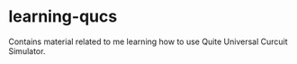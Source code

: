 # learning-qucs
Contains material related to me learning how to use Quite Universal Curcuit Simulator.
